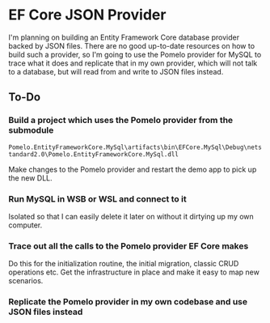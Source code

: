# EF Core JSON Provider

I'm planning on building an Entity Framework Core database provider backed by
JSON files. There are no good up-to-date resources on how to build such a
provider, so I'm going to use the Pomelo provider for MySQL to trace what it
does and replicate that in my own provider, which will not talk to a database,
but will read from and write to JSON files instead.

## To-Do

### Build a project which uses the Pomelo provider from the submodule

`Pomelo.EntityFrameworkCore.MySql\artifacts\bin\EFCore.MySql\Debug\netstandard2.0\Pomelo.EntityFrameworkCore.MySql.dll`

Make changes to the Pomelo provider and restart the demo app to pick up the new
DLL.

### Run MySQL in WSB or WSL and connect to it

Isolated so that I can easily delete it later on without it dirtying up my own
computer.

### Trace out all the calls to the Pomelo provider EF Core makes

Do this for the initialization routine, the initial migration, classic CRUD
operations etc. Get the infrastructure in place and make it easy to map new
scenarios.

### Replicate the Pomelo provider in my own codebase and use JSON files instead
